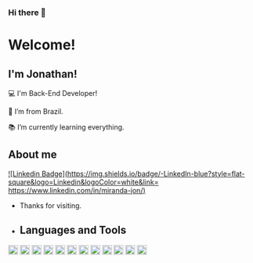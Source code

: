 ### Hi there 👋

# Welcome!

 

## I'm Jonathan!

 

:computer: I'm Back-End Developer!

:house_with_garden: I’m from Brazil.

:books: I’m currently learning everything.


## About me

[![Linkedin Badge](https://img.shields.io/badge/-LinkedIn-blue?style=flat-square&logo=Linkedin&logoColor=white&link= https://www.linkedin.com/in/miranda-jon/)](https://www.linkedin.com/in/miranda-jon/)

- Thanks for visiting.

- ## Languages and Tools

<image height="20" src="https://img.shields.io/badge/C%23-239120?style=for-the-badge&logo=csharp&logoColor=white"/>
<code><image height="20" src="https://img.shields.io/badge/.NET-512BD4?style=for-the-badge&logo=dotnet&logoColor=white"></code>
<code><image height="20" src="https://img.shields.io/badge/Delphi-B22222?style=for-the-badge&logo=delphi&logoColor=white"></code>
<code><image height="20" src="https://img.shields.io/badge/Selenium-43B02A?style=for-the-badge&logo=Selenium&logoColor=white"></code>
<code><image height="20" src="https://img.shields.io/badge/Docker-2CA5E0?style=for-the-badge&logo=docker&logoColor=white"></code>
<code><image height="20" src="https://img.shields.io/badge/HTML5-E34F26?style=for-the-badge&logo=html5&logoColor=white"></code>
<code><image height="20" src="https://img.shields.io/badge/CSS3-1572B6?style=for-the-badge&logo=css3&logoColor=white"></code>
<code><image height="20" src="https://img.shields.io/badge/PostgreSQL-316192?style=for-the-badge&logo=postgresql&logoColor=white"></code>
<code><image height="20" src="https://img.shields.io/badge/Oracle-F80000?style=for-the-badge&logo=Oracle&logoColor=white"></code>
<code><image height="20" src="https://img.shields.io/badge/MySQL-005C84?style=for-the-badge&logo=mysql&logoColor=white"></code>
<code><image height="20" src="https://img.shields.io/badge/GIT-E44C30?style=for-the-badge&logo=git&logoColor=white"></code>
<code><image height="20" src="https://img.shields.io/badge/Ubuntu-E95420?style=for-the-badge&logo=ubuntu&logoColor=white"></code>

